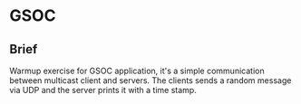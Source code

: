 # GSOC

## Brief
  Warmup exercise for GSOC application, it's a simple communication between multicast client and 
  servers. The clients sends a random message via UDP and the server prints it with a time stamp.
